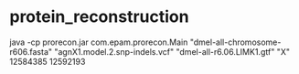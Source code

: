 # protein_reconstruction
java -cp prorecon.jar com.epam.prorecon.Main "dmel-all-chromosome-r606.fasta" "agnX1.model.2.snp-indels.vcf" "dmel-all-r6.06.LIMK1.gtf" "X" 12584385 12592193